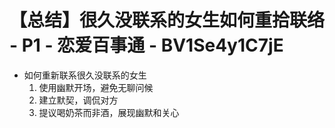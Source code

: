 # 【总结】很久没联系的女生如何重拾联络 - P1 - 恋爱百事通 - BV1Se4y1C7jE

-   如何重新联系很久没联系的女生
    1.  使用幽默开场，避免无聊问候
    2.  建立默契，调侃对方
    3.  提议喝奶茶而非酒，展现幽默和关心